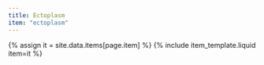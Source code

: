 ```yaml
---
title: Ectoplasm
item: "ectoplasm"
---
```


{% assign it = site.data.items[page.item] %}
{% include item_template.liquid item=it %}

